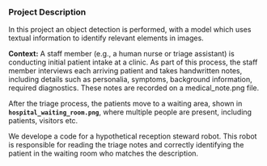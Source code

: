 ### **Project Description**

In this project an object detection is performed, with a model which uses textual information to identify relevant elements in images.

**Context:**
A staff member (e.g., a human nurse or triage assistant) is conducting initial patient intake at a clinic. As part of this process, the staff member interviews each arriving patient and takes handwritten notes, including details such as personalia, symptoms, background information, required diagnostics. These notes are recorded on a medical_note.png file.

After the triage process, the patients move to a waiting area, shown in **`hospital_waiting_room.png`**, where multiple people are present, including patients, visitors etc.

We develope a code for a hypothetical reception steward robot. This robot is responsible for reading the triage notes and correctly identifying the patient in the waiting room who matches the description.

